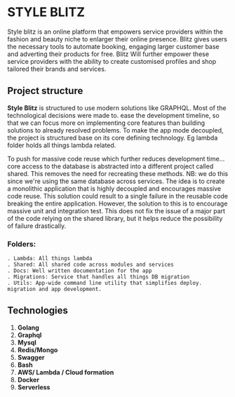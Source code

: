 # STYLE BLITZ
Style blitz is an online platform that empowers service providers within the fashion and beauty niche to enlarger their online presence. Blitz gives users the necessary tools to automate booking, engaging larger customer base and adverting their products for free. 
Blitz Will further empower these service providers with the ability to create customised profiles and shop tailored their brands and services.

## Project structure
**Style Blitz** is structured to use modern solutions like GRAPHQL. Most of the technological decisions were made to. ease the development timeline, so that we can focus more on implementing core features than building solutions to already resolved problems.
To make the app mode decoupled, the project is structured base on its core defining technology. Eg lambda folder holds all things lambda related.

To push for massive code reuse which further reduces development time... core access to the database is abstracted into a different project called shared. This removes the need for recreating these methods. NB: we do this since we're using the same database across services. The idea is to create a monolithic application that is highly decoupled and encourages massive code reuse. This solution could result to a single failure in the reusable code breaking the entire application. 
However, the solution to this is to encourage massive unit and integration test. This does not fix the issue of a major part of the code relying on the shared library, but it helps reduce the possibility of failure drastically.
### Folders:
    . Lambda: All things lambda
    . Shared: All shared code across modules and services
    . Docs: Well written documentation for the app
    . Migrations: Service that handles all things DB migration
    . Utils: App-wide command line utility that simplifies deploy. migration and app development. 

## Technologies
1. **Golang**
2. **Graphql**
3. **Mysql**
4. **Redis/Mongo**
5. **Swagger**
6. **Bash**
7. **AWS/ Lambda / Cloud formation**
8. **Docker**
9. **Serverless**
